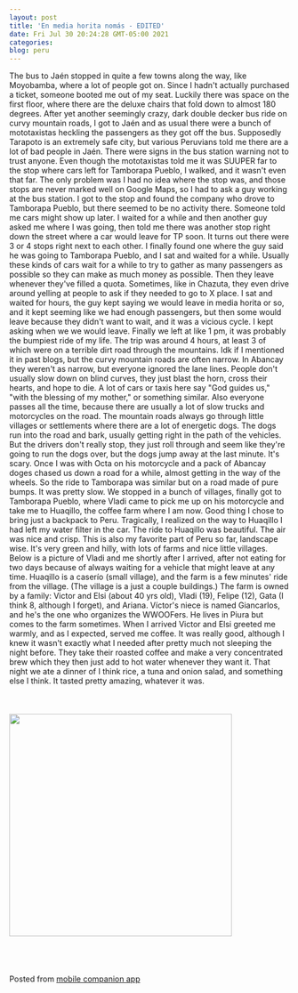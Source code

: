 ```yaml
---
layout: post
title: 'En media horita nomás - EDITED'
date: Fri Jul 30 20:24:28 GMT-05:00 2021
categories: 
blog: peru
---
```

The bus to Jaén stopped in quite a few towns along the way, like Moyobamba, where a lot of people got on. Since I hadn't actually purchased a ticket, someone booted me out of my seat. Luckily there was space on the first floor, where there are the deluxe chairs that fold down to almost 180 degrees. After yet another seemingly crazy, dark double decker bus ride on curvy mountain roads, I got to Jaén and as usual there were a bunch of mototaxistas heckling the passengers as they got off the bus. Supposedly Tarapoto is an extremely safe city, but various Peruvians told me there are a lot of bad people in Jaén. There were signs in the bus station warning not to trust anyone. Even though the mototaxistas told me it was SUUPER far to the stop where cars left for Tamborapa Pueblo, I walked, and it wasn't even that far. The only problem was I had no idea where the stop was, and those stops are never marked well on Google Maps, so I had to ask a guy working at the bus station. I got to the stop and found the company who drove to Tamborapa Pueblo, but there seemed to be no activity there. Someone told me cars might show up later. I waited for a while and then another guy asked me where I was going, then told me there was another stop right down the street where a car would leave for TP soon. It turns out there were 3 or 4 stops right next to each other. I finally found one where the guy said he was going to Tamborapa Pueblo, and I sat and waited for a while. Usually these kinds of cars wait for a while to try to gather as many passengers as possible so they can make as much money as possible. Then they leave whenever they've filled a quota. Sometimes, like in Chazuta, they even drive around yelling at people to ask if they needed to go to X place. I sat and waited for hours, the guy kept saying we would leave in media horita or so, and it kept seeming like we had enough passengers, but then some would leave because they didn't want to wait, and it was a vicious cycle. I kept asking when we we would leave. Finally we left at like 1 pm, it was probably the bumpiest ride of my life. The trip was around 4 hours, at least 3 of which were on a terrible dirt road through the mountains. Idk if I mentioned it in past blogs, but the curvy mountain roads are often narrow. In Abancay they weren't as narrow, but everyone ignored the lane lines. People don't usually slow down on blind curves, they just blast the horn, cross their hearts, and hope to die. A lot of cars or taxis here say "God guides us," "with the blessing of my mother," or something similar. Also everyone passes all the time, because there are usually a lot of slow trucks and motorcycles on the road. The mountain roads always go through little villages or settlements where there are a lot of energetic dogs. The dogs run into the road and bark, usually getting right in the path of the vehicles. But the drivers don't really stop, they just roll through and seem like they're going to run the dogs over, but the dogs jump away at the last minute. It's scary. Once I was with Octa on his motorcycle and a pack of Abancay doges chased us down a road for a while, almost getting in the way of the wheels. So the ride to Tamborapa was similar but on a road made of pure bumps. It was pretty slow. We stopped in a bunch of villages, finally got to Tamborapa Pueblo, where Vladi came to pick me up on his motorcycle and take me to Huaqillo, the coffee farm where I am now. Good thing I chose to bring just a backpack to Peru. Tragically, I realized on the way to Huaqillo I had left my water filter in the car. The ride to Huaqillo was beautiful. The air was nice and crisp. This is also my favorite part of Peru so far, landscape wise. It's very green and hilly, with lots of farms and nice little villages. Below is a picture of Vladi and me shortly after I arrived, after not eating for two days because of always waiting for a vehicle that might leave at any time. Huaqillo is a caserío (small village), and the farm is a few minutes' ride from the village. (The village is a just a couple buildings.) The farm is owned by a family: Victor and Elsi (about 40 yrs old), Vladi (19), Felipe (12), Gata (I think 8, although I forget), and Ariana. Víctor's niece is named Giancarlos, and he's the one who organizes the WWOOFers. He lives in Piura but comes to the farm sometimes. When I arrived Victor and Elsi greeted me warmly, and as I expected, served me coffee. It was really good, although I knew it wasn't exactly what I needed after pretty much not sleeping the night before. They take their roasted coffee and make a very concentrated brew which they then just add to hot water whenever they want it. That night we ate a dinner of I think rice, a tuna and onion salad, and something else I think. It tasted pretty amazing, whatever it was.<br><br><br><br><img src="{{ '/assets/img/IMG-20210725-WA0007.jpg' | prepend: site.baseurl }}" width="400" /><br><br><br><br><br><span class="text-sm">Posted from <a href="https://github.com/serviceberry3/ghub_pgs_blog_pusher" class="text-green-500">mobile companion app</a></span>